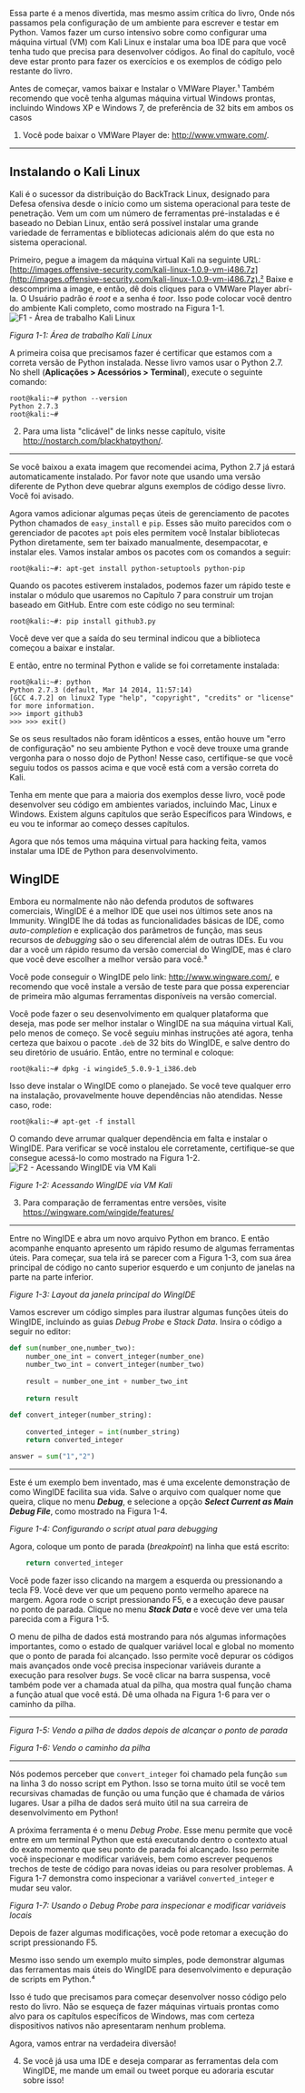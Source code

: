 Essa parte é a menos divertida, mas mesmo assim crítica do livro, Onde nós passamos pela configuração de um ambiente para escrever e testar em Python. Vamos fazer um curso intensivo sobre como configurar uma máquina virtual (VM) com Kali Linux e instalar uma boa IDE para que você tenha tudo que precisa para desenvolver códigos. Ao final do capítulo, você deve estar pronto para fazer os exercícios e os exemplos de código pelo restante do livro.

   Antes de começar, vamos baixar e Instalar o VMWare Player.¹ Também recomendo que você tenha algumas máquina virtual Windows prontas, incluindo Windows XP e Windows 7, de preferência de 32 bits em ambos os casos

1. Você pode baixar o VMWare Player de: http://www.vmware.com/.

___
## Instalando o Kali Linux

   Kali é o sucessor da distribuição do BackTrack Linux, designado para Defesa ofensiva desde o início como um sistema operacional para teste de penetração. Vem um com um número de ferramentas pré-instaladas e é baseado no Debian Linux, então será possível instalar uma grande variedade de ferramentas e bibliotecas adicionais além do que esta no sistema operacional.
   
   Primeiro, pegue a imagem da máquina virtual Kali na seguinte URL: [http://images.offensive-security.com/kali-linux-1.0.9-vm-i486.7z](http://images.offensive-security.com/kali-linux-1.0.9-vm-i486.7z).² Baixe e descomprima a image, e então, dê dois cliques para o VMWare Player abrí-la. O Usuário padrão é *root* e a senha é *toor*. Isso pode colocar você dentro do ambiente Kali completo, como mostrado na Figura 1-1.
   ![F1 - Área de trabalho Kali Linux](https://github.com/Dragonit3/Black-Hat-Python-ptbr/assets/160602980/5202a5e3-f32b-4df1-979d-f855c2478692)
   
   *Figura 1-1: Área de trabalho Kali Linux*

   A primeira coisa que precisamos fazer é certificar que estamos com a correta versão de Python instalada. Nesse livro vamos usar o Python 2.7. No shell (**Aplicações > Acessórios > Terminal**), execute o seguinte comando:
   
```
root@kali:~# python --version 
Python 2.7.3 
root@kali:~#
```

2. Para uma lista "clicável" de links nesse capítulo, visite http://nostarch.com/blackhatpython/.

___

   Se você baixou a exata imagem que recomendei acima, Python 2.7 já estará automaticamente instalado. Por favor note que usando uma versão diferente de Python deve quebrar alguns exemplos de código desse livro. Você foi avisado.

   Agora vamos adicionar algumas peças úteis de gerenciamento de pacotes Python chamados de `easy_install` e `pip`. Esses são muito parecidos com o gerenciador de pacotes `apt` pois eles permitem você Instalar bibliotecas Python diretamente, sem ter baixado manualmente, desempacotar, e instalar eles. Vamos instalar ambos os pacotes com os comandos a seguir:
```
root@kali:~#: apt-get install python-setuptools python-pip
```

   Quando os pacotes estiverem instalados, podemos fazer um rápido teste e instalar o módulo que usaremos no Capítulo 7 para construir um trojan baseado em GitHub. Entre com este código no seu terminal:
   
```
root@kali:~#: pip install github3.py
```

   Você deve ver que a saída do seu terminal indicou que a biblioteca começou a baixar e instalar.
   
   E então, entre no terminal Python e valide se foi corretamente instalada:
   
```
root@kali:~#: python 
Python 2.7.3 (default, Mar 14 2014, 11:57:14) 
[GCC 4.7.2] on linux2 Type "help", "copyright", "credits" or "license" for more information. 
>>> import github3 
>>> >>> exit()
```

   Se os seus resultados não foram idênticos a esses, então houve um "erro de configuração" no seu ambiente Python e você deve trouxe uma grande vergonha para o nosso dojo de Python! Nesse caso, certifique-se que você seguiu todos os passos acima e que você está com a versão correta do Kali.

   Tenha em mente que para a maioria dos exemplos desse livro, você pode desenvolver seu código em ambientes variados, incluindo Mac, Linux e Windows. Existem alguns capítulos que serão Específicos para Windows, e eu vou te informar ao começo desses capítulos.

   Agora que nós temos uma máquina virtual para hacking feita, vamos instalar uma IDE de Python para desenvolvimento.

## WingIDE
   Embora eu normalmente não não defenda produtos de softwares comerciais, WingIDE é a melhor IDE que usei nos últimos sete anos na Immunity. WingIDE lhe dá todas as funcionalidades básicas de IDE, como *auto-completion* e explicação dos parâmetros de função, mas seus recursos de *debugging* são o seu diferencial além de outras IDEs. Eu vou dar a você um rápido resumo da versão comercial do WingIDE, mas é claro que você deve escolher a melhor versão para você.³

   Você pode conseguir o WingIDE pelo link: http://www.wingware.com/, e recomendo que você instale a versão de teste para que possa experenciar de primeira mão algumas ferramentas disponíveis na versão comercial.

   Você pode fazer o seu desenvolvimento em qualquer plataforma que deseja, mas pode ser melhor instalar o WingIDE na sua máquina virtual Kali, pelo menos de começo. Se você seguiu minhas instruções até agora, tenha certeza que baixou o pacote `.deb` de 32 bits do WingIDE, e salve dentro do seu diretório de usuário.
   Então, entre no terminal e coloque:

```
root@kali:~# dpkg -i wingide5_5.0.9-1_i386.deb
```

   Isso deve instalar o WingIDE como o planejado. Se você teve qualquer erro na instalação, provavelmente houve dependências não atendidas. Nesse caso, rode:

```
root@kali:~# apt-get -f install
```

   O comando deve arrumar qualquer dependência em falta e instalar o WingIDE. Para verificar se você instalou ele corretamente, certifique-se que consegue acessá-lo como mostrado na Figura 1-2.
   ![F2 - Acessando WingIDE via VM Kali](https://github.com/Dragonit3/Black-Hat-Python-ptbr/assets/160602980/629f9a91-9eb1-4677-8437-487c3113cad6)

   *Figure 1-2: Acessando WingIDE via VM Kali*

3. Para comparação de ferramentas entre versões, visite https://wingware.com/wingide/features/

___

   Entre no WingIDE e abra um novo arquivo Python em branco. E então acompanhe enquanto apresento um rápido resumo de algumas ferramentas úteis. Para começar, sua tela irá se parecer com a Figura 1-3, com sua área principal de código no canto superior esquerdo e um conjunto de janelas na parte na parte inferior.
   
   *Figure 1-3: Layout da janela principal do WingIDE*

   Vamos escrever um código simples para ilustrar algumas funções úteis do WingIDE, incluindo as guias *Debug Probe* e *Stack Data*. Insira o código a seguir no editor:

```python
def sum(number_one,number_two):
	number_one_int = convert_integer(number_one) 
	number_two_int = convert_integer(number_two) 
	
	result = number_one_int + number_two_int 
	
	return result 

def convert_integer(number_string): 
	
	converted_integer = int(number_string) 
	return converted_integer 

answer = sum("1","2")
```

___

   Este é um exemplo bem inventado, mas é uma excelente demonstração de como WingIDE facilita sua vida. Salve o arquivo com qualquer nome que queira, clique no menu ***Debug***, e selecione a opção ***Select Current as Main Debug File***, como mostrado na Figura 1-4.
   
   *Figure 1-4: Configurando o script atual para debugging*

   Agora, coloque um ponto de parada (*breakpoint*) na linha que está escrito:

```python
	return converted_integer
```

   Você pode fazer isso clicando na margem a esquerda ou pressionando a tecla F9. Você deve ver que um pequeno ponto vermelho aparece na margem. Agora rode o script pressionando F5, e a execução deve pausar no ponto de parada. Clique no menu ***Stack Data*** e você deve ver uma tela parecida com a Figura 1-5.

   O menu de pilha de dados está mostrando para nós algumas informações importantes, como o estado de qualquer variável local e global no momento que o ponto de parada foi alcançado. Isso permite você depurar os códigos mais avançados onde você precisa inspecionar variáveis durante a execução para resolver *bugs*. Se você clicar na barra suspensa, você também pode ver a chamada atual da pilha, qua mostra qual função chama a função atual que você está. Dê uma olhada na Figura 1-6 para ver o caminho da pilha.

___

   
   *Figura 1-5: Vendo a pilha de dados depois de alcançar o ponto de parada*
   
   *Figura 1-6: Vendo o caminho da pilha*

___

   Nós podemos perceber que `convert_integer` foi chamado pela função `sum` na linha 3 do nosso script em Python. Isso se torna muito útil se você tem recursivas chamadas de função ou uma função que é chamada de vários lugares. Usar a pilha de dados será muito útil na sua carreira de desenvolvimento em Python!

   A próxima ferramenta é o menu *Debug Probe*. Esse menu permite que você entre em um terminal Python que está executando dentro o contexto atual do exato momento que seu ponto de parada foi alcançado. Isso permite você inspecionar e modificar variáveis, bem como escrever pequenos trechos de teste de código para novas ideias ou para resolver problemas. A Figura 1-7 demonstra como inspecionar a variável `converted_integer` e mudar seu valor.
   
   *Figura 1-7: Usando o Debug Probe para inspecionar e modificar variáveis locais*

   Depois de fazer algumas modificações, você pode retomar a execução do script pressionando F5.

   Mesmo isso sendo um exemplo muito simples, pode demonstrar algumas das ferramentas mais úteis do WingIDE para desenvolvimento e depuração de scripts em Python.⁴

   Isso é tudo que precisamos para começar desenvolver nosso código pelo resto do livro. Não se esqueça de fazer máquinas virtuais prontas como alvo para os capítulos específicos de Windows, mas com certeza dispositivos nativos não apresentaram nenhum problema.

   Agora, vamos entrar na verdadeira diversão!

4. Se você já usa uma IDE e deseja comparar as ferramentas dela com WingIDE, me mande um email ou tweet porque eu adoraria escutar sobre isso!

